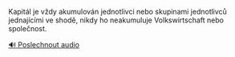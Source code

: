 
Kapitál je vždy akumulován jednotlivci nebo skupinami jednotlivců jednajícími ve shodě, nikdy ho neakumuluje Volkswirtschaft nebo společnost.

[🔊 Poslechnout audio](/data/7-paragraphs/audio/chapter_93/para_006-Kapitl-je-vdy-akumulovn-jednotlivci-nebo-skupin.mp3)
